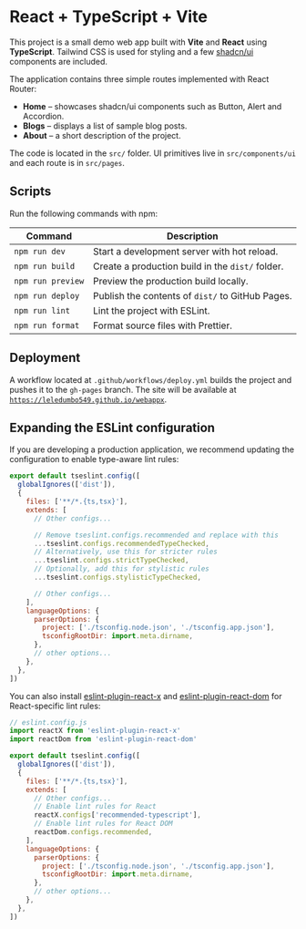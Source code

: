 # React + TypeScript + Vite

This project is a small demo web app built with **Vite** and **React** using **TypeScript**. Tailwind CSS is used for styling and a few [shadcn/ui](https://ui.shadcn.com/) components are included.

The application contains three simple routes implemented with React Router:

- **Home** – showcases shadcn/ui components such as Button, Alert and Accordion.
- **Blogs** – displays a list of sample blog posts.
- **About** – a short description of the project.

The code is located in the `src/` folder. UI primitives live in `src/components/ui` and each route is in `src/pages`.

## Scripts

Run the following commands with npm:

| Command           | Description                                      |
| ----------------- | ------------------------------------------------ |
| `npm run dev`     | Start a development server with hot reload.      |
| `npm run build`   | Create a production build in the `dist/` folder. |
| `npm run preview` | Preview the production build locally.            |
| `npm run deploy`  | Publish the contents of `dist/` to GitHub Pages. |
| `npm run lint`    | Lint the project with ESLint.                    |
| `npm run format`  | Format source files with Prettier.               |

## Deployment

A workflow located at `.github/workflows/deploy.yml` builds the project and pushes it to the `gh-pages` branch. The site will be available at [`https://leledumbo549.github.io/webappx`](https://leledumbo549.github.io/webappx).

## Expanding the ESLint configuration

If you are developing a production application, we recommend updating the configuration to enable type-aware lint rules:

```js
export default tseslint.config([
  globalIgnores(['dist']),
  {
    files: ['**/*.{ts,tsx}'],
    extends: [
      // Other configs...

      // Remove tseslint.configs.recommended and replace with this
      ...tseslint.configs.recommendedTypeChecked,
      // Alternatively, use this for stricter rules
      ...tseslint.configs.strictTypeChecked,
      // Optionally, add this for stylistic rules
      ...tseslint.configs.stylisticTypeChecked,

      // Other configs...
    ],
    languageOptions: {
      parserOptions: {
        project: ['./tsconfig.node.json', './tsconfig.app.json'],
        tsconfigRootDir: import.meta.dirname,
      },
      // other options...
    },
  },
])
```

You can also install [eslint-plugin-react-x](https://github.com/Rel1cx/eslint-react/tree/main/packages/plugins/eslint-plugin-react-x) and [eslint-plugin-react-dom](https://github.com/Rel1cx/eslint-react/tree/main/packages/plugins/eslint-plugin-react-dom) for React-specific lint rules:

```js
// eslint.config.js
import reactX from 'eslint-plugin-react-x'
import reactDom from 'eslint-plugin-react-dom'

export default tseslint.config([
  globalIgnores(['dist']),
  {
    files: ['**/*.{ts,tsx}'],
    extends: [
      // Other configs...
      // Enable lint rules for React
      reactX.configs['recommended-typescript'],
      // Enable lint rules for React DOM
      reactDom.configs.recommended,
    ],
    languageOptions: {
      parserOptions: {
        project: ['./tsconfig.node.json', './tsconfig.app.json'],
        tsconfigRootDir: import.meta.dirname,
      },
      // other options...
    },
  },
])
```
